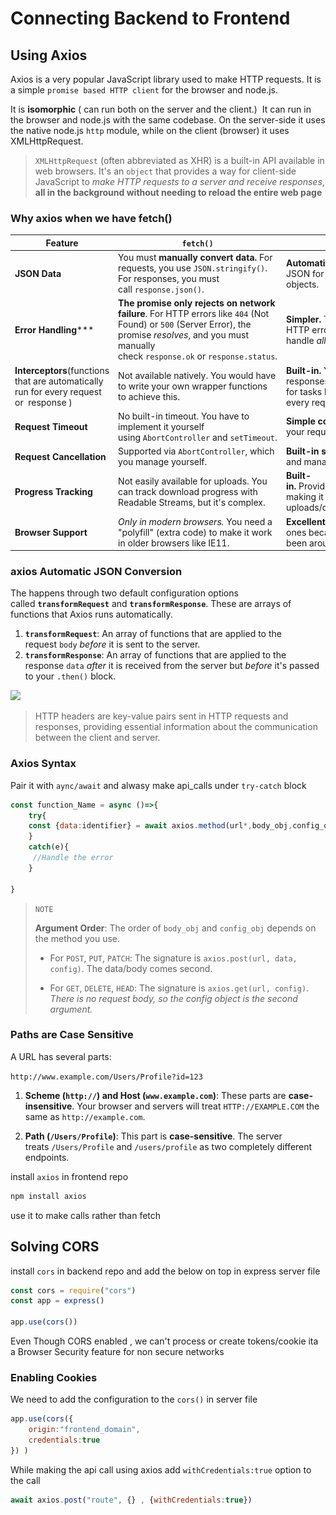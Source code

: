 # Connecting Backend to Frontend

## Using Axios

Axios is a very popular JavaScript library used to make HTTP requests. It is a simple `promise based HTTP client` for the browser and node.js.

It is **isomorphic** ( can run both on the server and the client.)  It can run in the browser and node.js with the same codebase. On the server-side it uses the native node.js `http` module, while on the client (browser) it uses XMLHttpRequest.



> `XMLHttpRequest` (often abbreviated as XHR) is a built-in API available in web browsers. It's an `object` that provides a way for client-side JavaScript to *make HTTP requests to a server and receive responses*, **all in the background without needing to reload the entire web page**

### Why axios when we have fetch()

| Feature                                                                                | `fetch()`                                                                                                                                                                                                | `axios`                                                                                                                                                                                                                                      |
| -------------------------------------------------------------------------------------- | -------------------------------------------------------------------------------------------------------------------------------------------------------------------------------------------------------- | -------------------------------------------------------------------------------------------------------------------------------------------------------------------------------------------------------------------------------------------- |
| **JSON Data**                                                                          | You must **manually convert data.** For requests, you use `JSON.stringify()`. For responses, you must call `response.json()`.                                                                            | **Automatic.** It automatically converts JavaScript objects to JSON for requests and parses JSON responses back into objects.                                                                                                                |
| **Error Handling*****                                                                  | **The promise only rejects on network failure**. For HTTP errors like `404` (Not Found) or `500` (Server Error), the promise *resolves*, and you must manually check `response.ok` or `response.status`. | **Simpler.** The promise rejects for both network failures and HTTP error statuses (4xx and 5xx). This means you can handle *all errors in a single `.catch()` block.*                                                                       |
| **Interceptors**(functions that are automatically run for every request or  response ) | Not available natively. You would have to write your own wrapper functions to achieve this.                                                                                                              | **Built-in.** You can "intercept" requests before they are sent or responses before they are processed. This is incredibly useful for tasks like automatically adding an `Authorization` token to every request or for global error logging. |
| **Request Timeout**                                                                    | No built-in timeout. You have to implement it yourself using `AbortController` and `setTimeout`.                                                                                                         | **Simple configuration.** You can just set a `timeout` property in your request config, and Axios will handle it.                                                                                                                            |
| **Request Cancellation**                                                               | Supported via `AbortController`, which you manage yourself.                                                                                                                                              | **Built-in support** for `AbortController`. It's easy to integrate and manage.                                                                                                                                                               |
| **Progress Tracking**                                                                  | Not easily available for uploads. You can track download progress with Readable Streams, but it's complex.                                                                                               | **Built-in.** Provides `onUploadProgress` and `onDownloadProgress` options, making it easy to show progress bars for file uploads/downloads.                                                                                                 |
| **Browser Support**                                                                    | *Only in modern browsers.* You need a "polyfill" (extra code) to make it work in older browsers like IE11.                                                                                               | **Excellent.** It works in all modern browsers and even older ones because it uses the older `XMLHttpRequest` API, which has been around for a long time.                                                                                    |

### axios Automatic JSON Conversion

The happens through two default configuration options called **`transformRequest`** and **`transformResponse`**. These are arrays of functions that Axios runs automatically.

1. **`transformRequest`**: An array of functions that are applied to the request `body` *before* it is sent to the server.
2. **`transformResponse`**: An array of functions that are applied to the response `data` *after* it is received from the server but *before* it's passed to your `.then()` block.

![](..\..\Notes-Images\Axios%20JSON%20Transformation.png)

> HTTP headers are key-value pairs sent in HTTP requests and responses, providing essential information about the communication between the client and server.



### Axios Syntax

Pair it with `aync/await` and alwasy make api_calls under `try-catch` block 

```js
const function_Name = async ()=>{
    try{
    const {data:identifier} = await axios.method(url*,body_obj,config_obj)
    }
    catch(e){
     //Handle the error
    }
    
}
```

> `NOTE`
> 
> **Argument Order**: The order of `body_obj` and `config_obj` depends on the method you use.
> 
> - For `POST`, `PUT`, `PATCH`: The signature is `axios.post(url, data, config)`. The data/body comes second.
>   
>   
> - For `GET`, `DELETE`, `HEAD`: The signature is `axios.get(url, config)`. *There is no request body, so the config object is the second argument.*



### Paths are Case Sensitive

 A URL has several parts:

`http://www.example.com/Users/Profile?id=123`

1. **Scheme (`http://`) and Host (`www.example.com`)**: These parts are **case-insensitive**. Your browser and servers will treat `HTTP://EXAMPLE.COM` the same as `http://example.com`.

2. **Path (`/Users/Profile`)**: This part is **case-sensitive**. The server treats `/Users/Profile` and `/users/profile` as two completely different endpoints.



install `axios` in frontend repo 

```bash
npm install axios
```

use it to make calls rather than fetch

## Solving CORS

install `cors` in backend repo and add the below on top in express server file

```js
const cors = require("cors")
const app = express()

app.use(cors())
```

Even Though CORS enabled , we can't process or create tokens/cookie ita a Browser Security feature for non secure networks 

### Enabling Cookies

We need to add the configuration to the  `cors()` in server file

```js
app.use(cors({
    origin:"frontend_domain",
    credentials:true
}) )
```

While making the api call using axios add `withCredentials:true` option to the call

```js
await axios.post("route", {} , {withCredentials:true})
```
